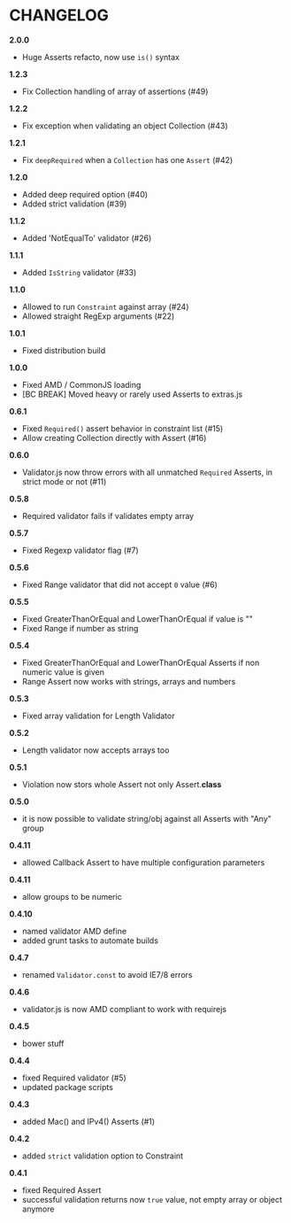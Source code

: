# CHANGELOG

**2.0.0**

  - Huge Asserts refacto, now use `is()` syntax

**1.2.3**

  - Fix Collection handling of array of assertions (#49)

**1.2.2**

  - Fix exception when validating an object Collection (#43)

**1.2.1**

  - Fix `deepRequired` when a `Collection` has one `Assert` (#42)

**1.2.0**

  - Added deep required option (#40)
  - Added strict validation (#39)

**1.1.2**

  - Added 'NotEqualTo' validator (#26)

**1.1.1**

  - Added `IsString` validator (#33)

**1.1.0**

  - Allowed to run `Constraint` against array (#24)
  - Allowed straight RegExp arguments (#22)

**1.0.1**

  - Fixed distribution build

**1.0.0**

  - Fixed AMD / CommonJS loading
  - [BC BREAK] Moved heavy or rarely used Asserts to extras.js

**0.6.1**

  - Fixed `Required()` assert behavior in constraint list (#15)
  - Allow creating Collection directly with Assert (#16)

**0.6.0**

  - Validator.js now throw errors with all unmatched `Required` Asserts, in
    strict mode or not (#11)

**0.5.8**

  - Required validator fails if validates empty array

**0.5.7**

  - Fixed Regexp validator flag (#7)

**0.5.6**

  - Fixed Range validator that did not accept `0` value (#6)

**0.5.5**

  - Fixed GreaterThanOrEqual and LowerThanOrEqual if value is ""
  - Fixed Range if number as string

**0.5.4**

  - Fixed GreaterThanOrEqual and LowerThanOrEqual Asserts if non numeric value
  is given
  - Range Assert now works with strings, arrays and numbers

**0.5.3**

 - Fixed array validation for Length Validator

**0.5.2**

  - Length validator now accepts arrays too

**0.5.1**

  - Violation now stors whole Assert not only Assert.__class__

**0.5.0**

  - it is now possible to validate string/obj against all Asserts with "Any" group

**0.4.11**

  - allowed Callback Assert to have multiple configuration parameters

**0.4.11**

  - allow groups to be numeric

**0.4.10**

  - named validator AMD define
  - added grunt tasks to automate builds

**0.4.7**

  - renamed `Validator.const` to avoid IE7/8 errors

**0.4.6**

  - validator.js is now AMD compliant to work with requirejs

**0.4.5**

  - bower stuff

**0.4.4**

  - fixed Required validator (#5)
  - updated package scripts

**0.4.3**

  - added Mac() and IPv4() Asserts (#1)

**0.4.2**

  - added `strict` validation option to Constraint

**0.4.1**

  - fixed Required Assert
  - successful validation returns now `true` value, not empty array or object anymore

